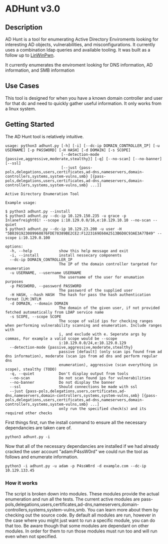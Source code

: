 # ADHunt v3.0
## Description
AD Hunt is a tool for enumerating Active Directory Enviroments looking for interesting AD objects, vulnerabilities, and misconfigurations. It currently uses a combination ldap queries and available tooling. It was built as a follow up to [LinWinPwn](https://github.com/lefayjey/linWinPwn).

It currently enumerates the enviroment looking for DNS information, AD information, and SMB information

## Use Cases

This tool is designed for when you have a known domain controller and user for that dc and need to quickly gather useful information.  It only works from a linux system.

## Getting Started
The AD Hunt tool is relatively intuitive.
```
usage: python3 adhunt.py [-h] [-i] [--dc-ip DOMAIN_CONTROLLER_IP] [-u USERNAME] [-p PASSWORD] [-H HASH] [-d DOMAIN] [-s SCOPE]
                         [--detection-mode {passive,aggressive,moderate,stealthy}] [-q] [--no-scan] [--no-banner] [--ssl]
                         [--just {pass-pols,delegations,users,certificates,ad-dns,nameservers,domain-controllers,systems,system-vulns,smb} [{pass-pols,delegations,users,certificates,ad-dns,nameservers,domain-controllers,systems,system-vulns,smb} ...]]

Active Directory Enumeration Tool

Example usage:

$ python3 adhunt.py --install
$ python3 adhunt.py --dc-ip 10.129.150.235 -u grace -p Inlanefreight01! --scope i:10.129.0.0/16,e:10.129.10.10 --no-scan --quiet
$ python3 adhunt.py --dc-ip 10.129.23.200 -u user -H "5B0391923089960876FDE78389BE2CE2:F1223169E60A2513B6D8C93AE3A77B49" --scope i:10.129.0.100

options:
  -h, --help            show this help message and exit
  -i, --install         install nessecary components
  --dc-ip DOMAIN_CONTROLLER_IP
                        The IP of the domain controller targeted for enumeration
  -u USERNAME, --username USERNAME
                        The username of the user for enumation purposes
  -p PASSWORD, --password PASSWORD
                        The password of the supplied user
  -H HASH, --hash HASH  The hash for pass the hash authentication format [LM:]NTLM
  -d DOMAIN, --domain DOMAIN
                        The domain of the given user, if not provided fetched automatically from LDAP service name
  -s SCOPE, --scope SCOPE
                        The scope of valid ips for checking ranges when performing vulnerability scanning and enumeration. Include ranges with
                        i, and exclude with e. Seperate args by commas, For example a valid scope would be --scope
                        i:10.129.0.0/24,e:10.129.0.129
  --detection-mode {passive,aggressive,moderate,stealthy}
                        passive [default] (only scan ips found from ad dns information), moderate (scan ips from ad dns and perform regular dns
                        enumeration), aggressive (scan everything in scope), stealthy (TODO)
  -q, --quiet           Don't display output from tools
  --no-scan             Do not scan found ips for vulnerabilities
  --no-banner           Do not display the banner
  --ssl                 Should connections be made with ssl
  --just {pass-pols,delegations,users,certificates,ad-dns,nameservers,domain-controllers,systems,system-vulns,smb} [{pass-pols,delegations,users,certificates,ad-dns,nameservers,domain-controllers,systems,system-vulns,smb} ...]
                        only run the specified check(s) and its required other checks

```

First things first, run the install command to ensure all the necessary dependancies are taken care of.

```
python3 adhunt.py -i
```

Now that all of the necessary dependancies are installed if we had already cracked the user account "adam:P4ssW0rd" we could run the tool as follows and enumerate information.

```
python3 -i adhunt.py -u adam -p P4ssW0rd -d example.com --dc-ip 10.129.133.45
```

### How it works
The script is broken down into modules.  These modules provide the actual enumeration and run all the tests.  The current active modules are pass-pols,delegations,users,certificates,ad-dns,nameservers,domain-controllers,systems,system-vulns,smb.  You can learn more about them by checking out the source code.  By default all modules are run, however in the case where you might just want to run a specific module, you can do that too. Be aware though that some modules are dependant on other modules. In order for them to run those modules must run too and will run even when not specified.  